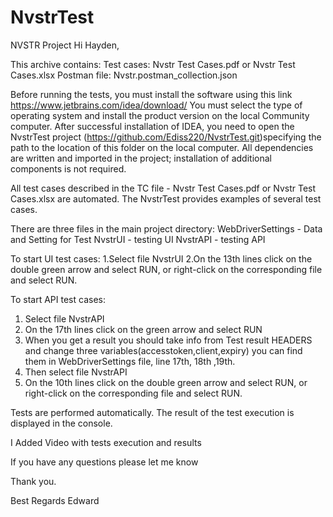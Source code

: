 # NvstrTest
NVSTR Project
Hi Hayden,

This archive contains: 
Test cases: Nvstr Test Cases.pdf or Nvstr Test Cases.xlsx
Postman file: Nvstr.postman_collection.json

Before running the tests, you must install the software using this link https://www.jetbrains.com/idea/download/ 
You must select the type of operating system and install the product version on the local Community computer.
After successful installation of IDEA, you need to open the NvstrTest project (https://github.com/Ediss220/NvstrTest.git)specifying the path to the location of this folder on the local computer.
All dependencies are written and imported in the project; installation of additional components is not required.

All test cases described in the TC file - Nvstr Test Cases.pdf or Nvstr Test Cases.xlsx are automated. The NvstrTest provides examples of several test cases.

There are three files in the main project directory: 
WebDriverSettings - Data and Setting for Test 
NvstrUI - testing UI 
NvstrAPI - testing API 

To start UI test cases:
1.Select file NvstrUI
2.On the 13th lines click on the double green arrow and select RUN, or right-click on the corresponding file and select RUN.

To start API test cases:
1. Select file NvstrAPI 
2. On the 17th lines click on the green arrow and select RUN
3. When you get a result you should take info from Test result HEADERS and change three variables(accesstoken,client,expiry) you can find them in WebDriverSettings file, line 17th, 18th ,19th.
4. Then select file NvstrAPI
5. On the 10th lines click on the double green arrow and select RUN, or right-click on the corresponding file and select RUN.

Tests are performed automatically. The result of the test execution is displayed in the console.

I Added Video with tests execution and results 

If you have any questions please let me know

Thank you.

Best Regards
Edward
